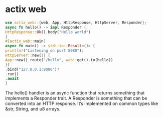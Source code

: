 # actix web


``` rust
use actix_web::{web, App, HttpResponse, HttpServer, Responder};
async fn hello() -> impl Responder {
HttpResponse::Ok().body("Hello world")
}
#[actix_web::main]
async fn main() -> std::io::Result<()> {
println!("Listening on port 8080");
HttpServer::new(|| {
App::new().route("/hello", web::get().to(hello))
})
.bind("127.0.0.1:8080")?
.run()
.await
}
```
The hello() handler is an async function that returns something
that implements a Responder trait. A Responder is something that can be
converted into an HTTP response. It’s implemented on common types like
&str, String, and u8 arrays.
